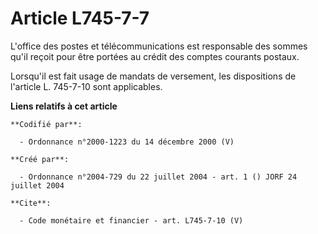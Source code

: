 # Article L745-7-7

L'office des postes et télécommunications est responsable des sommes qu'il reçoit pour être portées au crédit des comptes
courants postaux. 

Lorsqu'il est fait usage de mandats de versement, les dispositions de l'article L. 745-7-10 sont applicables.

**Liens relatifs à cet article**

	**Codifié par**:

	  - Ordonnance n°2000-1223 du 14 décembre 2000 (V)

	**Créé par**:

	  - Ordonnance n°2004-729 du 22 juillet 2004 - art. 1 () JORF 24 juillet 2004

	**Cite**:

	  - Code monétaire et financier - art. L745-7-10 (V)

